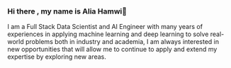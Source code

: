 ### Hi there , my name is Alia Hamwi👋

I am a Full Stack Data Scientist and AI Engineer with many years of experiences in applying machine learning and deep learning to solve real-world problems both in industry and academia, I am always interested in new opportunities that will allow me to continue to apply and extend my expertise by exploring new areas.


<!--
**AliaHamwi/AliaHamwi** is a ✨ _special_ ✨ repository because its `README.md` (this file) appears on your GitHub profile.

Here are some ideas to get you started:

- 🔭 I’m currently working on ...
- 🌱 I’m currently learning ...
- 👯 I’m looking to collaborate on ...
- 🤔 I’m looking for help with ...
- 💬 Ask me about ...
- 📫 How to reach me: ...
- 😄 Pronouns: ...
- ⚡ Fun fact: ...
-->
